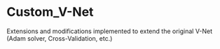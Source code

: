 # Custom_V-Net
Extensions and modifications implemented to extend the original V-Net (Adam solver, Cross-Validation, etc.)
